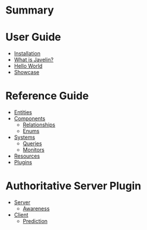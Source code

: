 # Summary

# User Guide

- [Installation](./chapter_1.md)
- [What is Javelin?](./chapter_2.md)
- [Hello World](./chapter_3.md)
- [Showcase]()

# Reference Guide

- [Entities](./entities.md)
- [Components](./components.md)
  - [Relationships](./components-relationships.md)
  - [Enums](./components-enums.md)
- [Systems](./systems.md)
  - [Queries](./systems-queries.md)
  - [Monitors](./systems-monitors.md)
- [Resources](./resources.md)
- [Plugins](./plugins.md)

# Authoritative Server Plugin

- [Server]()
  - [Awareness]()
- [Client]()
  - [Prediction]()